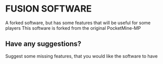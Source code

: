# FUSION SOFTWARE
A forked software, but has some features that will be useful for some players
This software is forked from the original PocketMine-MP

## Have any suggestions?

Suggest some missing features, that you would like the software to have
